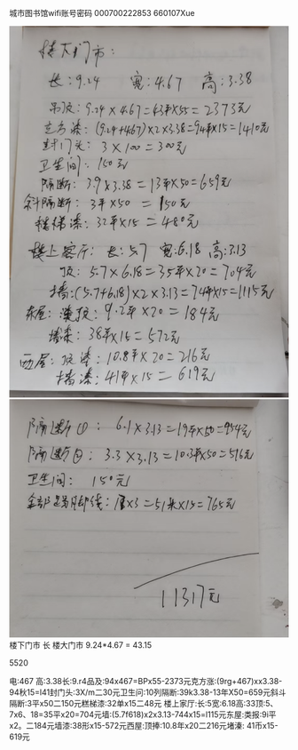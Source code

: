 
城市图书馆wifi账号密码
000700222853
660107Xue

![alt text](assets/image-1.png)
![alt text](assets/image-2.png)
楼下门市
长
楼大门市
9.24*4.67 = 43.15

5520




电:467 高:3.38长:9.r4品及:94x467=BPx55-2373元克方涨:(9rg+467)xx3.38-94秋15=l41封门头:3X/m二30元卫生问:10列隔断:39k3.38-13年X50=659元斜斗隔断:3平x50二150元糕梯漆:32单x15二48元
楼上家厅:长:5宽:6.18高:33顶:5、7x6、18=35平x20=704元墙:(5.7f618)x2x3.13-744x15=l115元东屋:类报:9i平x2。二184元墙漆:38形x15-572元西屋:顶捧:10.8年x20二216元堵溱: 41币x15-619元




